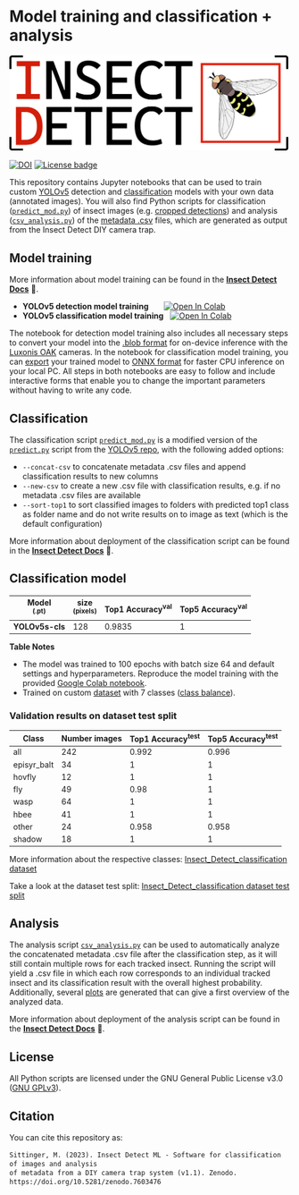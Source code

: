 # Model training and classification + analysis

<img src="https://raw.githubusercontent.com/maxsitt/insect-detect-docs/main/docs/assets/logo.png" width="500">

[![DOI](https://zenodo.org/badge/580963598.svg)](https://zenodo.org/badge/latestdoi/580963598)
[![License badge](https://img.shields.io/badge/license-GPLv3-yellowgreen)](https://choosealicense.com/licenses/gpl-3.0/)

This repository contains Jupyter notebooks that can be used to train custom
[YOLOv5](https://github.com/ultralytics/yolov5) detection and
[classification](https://github.com/ultralytics/yolov5/pull/8956)
models with your own data (annotated images). You will also find Python
scripts for classification ([`predict_mod.py`](https://github.com/maxsitt/insect-detect-ml/blob/main/predict_mod.py))
of insect images
(e.g. [cropped detections](https://maxsitt.github.io/insect-detect-docs/deployment/detection/#processing-pipeline))
and analysis ([`csv_analysis.py`](https://github.com/maxsitt/insect-detect-ml/blob/main/csv_analysis.py)) of the
[metadata .csv](https://maxsitt.github.io/insect-detect-docs/deployment/detection/#metadata-csv)
files, which are generated as output from the Insect Detect DIY camera trap.

## Model training

More information about model training can be found in the
[**Insect Detect Docs**](https://maxsitt.github.io/insect-detect-docs/modeltraining/yolov5/) 📑.

- **YOLOv5 detection model training** &nbsp; &nbsp; &nbsp;
  [![Open In Colab](https://colab.research.google.com/assets/colab-badge.svg)](https://colab.research.google.com/github/maxsitt/insect-detect-ml/blob/main/notebooks/YOLOv5_detection_training_OAK_conversion.ipynb)
- **YOLOv5 classification model training** &nbsp;
  [![Open In Colab](https://colab.research.google.com/assets/colab-badge.svg)](https://colab.research.google.com/github/maxsitt/insect-detect-ml/blob/main/notebooks/YOLOv5_classification_training.ipynb)

The notebook for detection model training also includes all necessary steps to convert
your model into the [.blob format](https://docs.luxonis.com/en/latest/pages/model_conversion/)
for on-device inference with the [Luxonis OAK](https://docs.luxonis.com/projects/hardware/en/latest/pages/BW1093.html)
cameras. In the notebook for classification model training, you can
[export](https://github.com/ultralytics/yolov5/issues/251) your
trained model to [ONNX format](https://onnx.ai/) for faster CPU inference on your
local PC. All steps in both notebooks are easy to follow and include interactive forms
that enable you to change the important parameters without having to write any code.

## Classification

The classification script [`predict_mod.py`](https://github.com/maxsitt/insect-detect-ml/blob/main/predict_mod.py)
is a modified version of the [`predict.py`](https://github.com/ultralytics/yolov5/blob/master/classify/predict.py)
script from the [YOLOv5 repo](https://github.com/ultralytics/yolov5/tree/master/classify),
with the following added options:

- `--concat-csv` to concatenate metadata .csv files and append classification results to new columns
- `--new-csv` to create a new .csv file with classification results, e.g. if no metadata .csv files are available
- `--sort-top1` to sort classified images to folders with predicted top1 class as folder name and do not write results on to image as text (which is the default configuration)

More information about deployment of the classification script can be found in the
[**Insect Detect Docs**](https://maxsitt.github.io/insect-detect-docs/deployment/classification/) 📑.

## Classification model

| Model<br><sup>(.pt) | size<br><sup>(pixels) | Top1 Accuracy<sup>val<br> | Top5 Accuracy<sup>val<br>  |
| ------------------- | --------------------- | ------------------------- | -------------------------- |
| **YOLOv5s-cls**     | 128                   | 0.9835                    | 1                          |

**Table Notes**

- The model was trained to 100 epochs with batch size 64 and default settings and hyperparameters.
  Reproduce the model training with the provided
  [Google Colab notebook](https://colab.research.google.com/github/maxsitt/insect-detect-ml/blob/main/notebooks/YOLOv5_classification_training.ipynb).
- Trained on custom [dataset](https://universe.roboflow.com/maximilian-sittinger/insect_detect_classification/dataset/2)
  with 7 classes ([class balance](https://universe.roboflow.com/maximilian-sittinger/insect_detect_classification/health)).

### Validation results on dataset test split

| Class       | Number images | Top1 Accuracy<sup>test<br> | Top5 Accuracy<sup>test<br>  |
| ----------- | ------------- | -------------------------- | --------------------------- |
| all         | 242           | 0.992                      | 0.996                       |
| episyr_balt | 34            | 1                          | 1                           |
| hovfly      | 12            | 1                          | 1                           |
| fly         | 49            | 0.98                       | 1                           |
| wasp        | 64            | 1                          | 1                           |
| hbee        | 41            | 1                          | 1                           |
| other       | 24            | 0.958                      | 0.958                       |
| shadow      | 18            | 1                          | 1                           |

More information about the respective classes:
[Insect_Detect_classification dataset](https://universe.roboflow.com/maximilian-sittinger/insect_detect_classification)

Take a look at the dataset test split:
[Insect_Detect_classification dataset test split](https://universe.roboflow.com/maximilian-sittinger/insect_detect_classification/browse?queryText=split%3Atest)

## Analysis

The analysis script [`csv_analysis.py`](https://github.com/maxsitt/insect-detect-ml/blob/main/csv_analysis.py)
can be used to automatically analyze the concatenated metadata .csv file after the
classification step, as it will still contain multiple rows for each tracked insect.
Running the script will yield a .csv file in which each row corresponds to an
individual tracked insect and its classification result with the overall highest
probability. Additionally, several
[plots](https://maxsitt.github.io/insect-detect-docs/deployment/analysis/#overview-plots)
are generated that can give a first overview of the analyzed data.

More information about deployment of the analysis script can be found in the
[**Insect Detect Docs**](https://maxsitt.github.io/insect-detect-docs/deployment/analysis/) 📑.

## License

All Python scripts are licensed under the GNU General Public License v3.0
([GNU GPLv3](https://choosealicense.com/licenses/gpl-3.0/)).

## Citation

You can cite this repository as:

```
Sittinger, M. (2023). Insect Detect ML - Software for classification of images and analysis
of metadata from a DIY camera trap system (v1.1). Zenodo. https://doi.org/10.5281/zenodo.7603476
```
